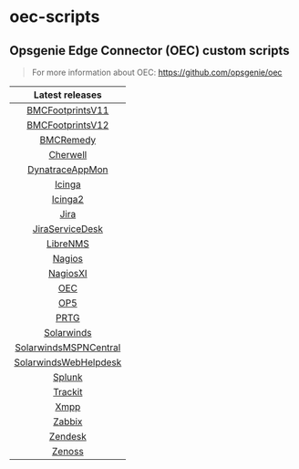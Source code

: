 # oec-scripts

## Opsgenie Edge Connector (OEC) custom scripts
  
> For more information about OEC: https://github.com/opsgenie/oec


| Latest releases |
| :-------------: |
| [BMCFootprintsV11](https://github.com/opsgenie/oec-scripts/releases/tag/BMCFootprintsV11-1.1.1_oec-1.1.1) |
| [BMCFootprintsV12](https://github.com/opsgenie/oec-scripts/releases/tag/BMCFootprintsV12-1.1.1_oec-1.1.1) |
| [BMCRemedy](https://github.com/opsgenie/oec-scripts/releases/tag/BMCRemedy-1.1.1_oec-1.1.1) |
| [Cherwell](https://github.com/opsgenie/oec-scripts/releases/tag/Cherwell-1.1.2_oec-1.1.1) |
| [DynatraceAppMon](https://github.com/opsgenie/oec-scripts/releases/tag/DynatraceAppMon-1.1.1_oec-1.1.1) |
| [Icinga](https://github.com/opsgenie/oec-scripts/releases/tag/Icinga-1.1.2_oec-1.1.1) |
| [Icinga2](https://github.com/opsgenie/oec-scripts/releases/tag/Icinga2-1.1.3_oec-1.1.2) |
| [Jira](https://github.com/opsgenie/oec-scripts/releases/tag/Jira-1.1.1_oec-1.1.1) |
| [JiraServiceDesk](https://github.com/opsgenie/oec-scripts/releases/tag/JiraServiceDesk-1.1.2_oec-1.1.1) |
| [LibreNMS](https://github.com/opsgenie/oec-scripts/releases/tag/LibreNMS-1.1.1_oec-1.1.1) |
| [Nagios](https://github.com/opsgenie/oec-scripts/releases/tag/Nagios-1.1.1_oec-1.1.1) |
| [NagiosXI](https://github.com/opsgenie/oec-scripts/releases/tag/NagiosXI-1.1.1_oec-1.1.1) |
| [OEC](https://github.com/opsgenie/oec-scripts/releases/tag/OEC-1.1.1_oec-1.1.1) |
| [OP5](https://github.com/opsgenie/oec-scripts/releases/tag/OP5-1.1.1_oec-1.1.1) |
| [PRTG](https://github.com/opsgenie/oec-scripts/releases/tag/PRTG-1.1.1_oec-1.1.1) |
| [Solarwinds](https://github.com/opsgenie/oec-scripts/releases/tag/Solarwinds-1.1.1_oec-1.1.1) |
| [SolarwindsMSPNCentral](https://github.com/opsgenie/oec-scripts/releases/tag/SolarwindsMSPNCentral-1.1.1_oec-1.1.1) |
| [SolarwindsWebHelpdesk](https://github.com/opsgenie/oec-scripts/releases/tag/SolarwindsWebHelpdesk-1.1.1_oec-1.1.1) |
| [Splunk](https://github.com/opsgenie/oec-scripts/releases/tag/Splunk-1.1.2_oec-1.1.1) |
| [Trackit](https://github.com/opsgenie/oec-scripts/releases/tag/Trackit-1.1.1_oec-1.1.1) |
| [Xmpp](https://github.com/opsgenie/oec-scripts/releases/tag/Xmpp-1.1.1_oec-1.1.1) |
| [Zabbix](https://github.com/opsgenie/oec-scripts/releases/tag/Zabbix-1.1.2_oec-1.1.1) |
| [Zendesk](https://github.com/opsgenie/oec-scripts/releases/tag/Zendesk-1.1.1_oec-1.1.1) |
| [Zenoss](https://github.com/opsgenie/oec-scripts/releases/tag/Zenoss-1.1.1_oec-1.1.1) |